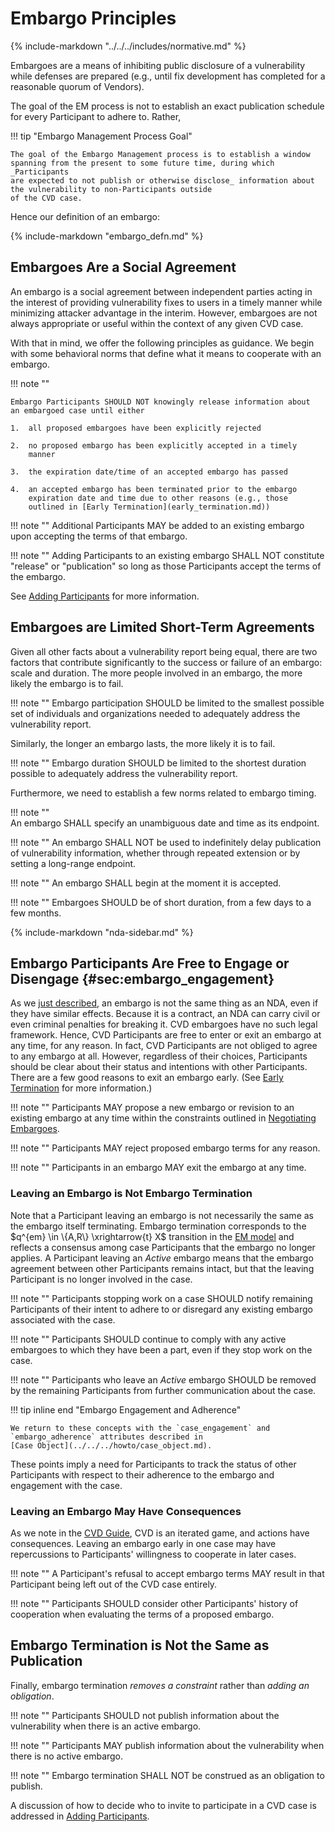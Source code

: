 # Embargo Principles

{% include-markdown "../../../includes/normative.md" %}

Embargoes are a means of inhibiting public disclosure of a vulnerability
while defenses are prepared (e.g., until fix development has completed
for a reasonable quorum of Vendors).

The goal of the EM process is not to establish an exact publication schedule for every Participant to adhere
to. Rather,

!!! tip "Embargo Management Process Goal"

    The goal of the Embargo Management process is to establish a window spanning from the present to some future time, during which _Participants
    are expected to not publish or otherwise disclose_ information about the vulnerability to non-Participants outside
    of the CVD case.

Hence our definition of an embargo:

{% include-markdown "embargo_defn.md"   %}

## Embargoes Are a Social Agreement

An embargo is a social agreement between independent parties acting in
the interest of providing vulnerability fixes to users in a timely
manner while minimizing attacker advantage in the interim. However,
embargoes are not always appropriate or useful within the context of any
given CVD case.

With that in mind, we offer the following principles as guidance. We
begin with some behavioral norms that define what it means to cooperate
with an embargo.

!!! note ""

    Embargo Participants SHOULD NOT knowingly release information about
    an embargoed case until either

    1.  all proposed embargoes have been explicitly rejected

    2.  no proposed embargo has been explicitly accepted in a timely
        manner

    3.  the expiration date/time of an accepted embargo has passed

    4.  an accepted embargo has been terminated prior to the embargo
        expiration date and time due to other reasons (e.g., those
        outlined in [Early Termination](early_termination.md))

!!! note ""
    Additional Participants MAY be added to an existing embargo upon
    accepting the terms of that embargo.

!!! note ""
    Adding Participants to an existing embargo SHALL NOT constitute
    "release" or "publication" so long as those Participants accept the
    terms of the embargo.

See [Adding Participants](working_with_others.md) for more information.

## Embargoes are Limited Short-Term Agreements


Given all other facts about a vulnerability report being equal, there
are two factors that contribute significantly to the success or failure
of an embargo: scale and duration. The more people involved in an
embargo, the more likely the embargo is to fail.

!!! note ""
    Embargo participation SHOULD be limited to the smallest possible set
    of individuals and organizations needed to adequately address the
    vulnerability report.

Similarly, the longer an embargo lasts, the more likely it is to fail.

!!! note ""
    Embargo duration SHOULD be limited to the shortest duration possible
    to adequately address the vulnerability report.

Furthermore, we need to establish a few norms related to embargo timing.

!!! note ""  
    An embargo SHALL specify an unambiguous date and time as its
    endpoint.

!!! note ""
    An embargo SHALL NOT be used to indefinitely delay publication of
    vulnerability information, whether through repeated extension or by
    setting a long-range endpoint.

!!! note ""
    An embargo SHALL begin at the moment it is accepted.

!!! note ""
    Embargoes SHOULD be of short duration, from a few days to a few
    months.

{% include-markdown "nda-sidebar.md" %}

## Embargo Participants Are Free to Engage or Disengage {#sec:embargo_engagement}

As we [just described](#cvd-embargoes-are-not-ndas), an embargo is not the
same thing as an NDA, even if they have similar effects.
Because it is a contract, an NDA can carry civil or even criminal
penalties for breaking it. CVD embargoes have no such legal framework.
Hence, CVD
Participants are free to enter or exit an embargo at any time, for any
reason. In fact, CVD Participants are not obliged to agree to
any embargo at all. However, regardless of their choices, Participants
should be clear about their status and intentions with other
Participants. There are a few good reasons to exit an embargo early.
(See [Early Termination](early_termination.md) for more information.)
 
!!! note ""
    Participants MAY propose a new embargo or revision to an existing
    embargo at any time within the constraints outlined in [Negotiating Embargoes](negotiating.md).

!!! note ""
    Participants MAY reject proposed embargo terms for any reason.

!!! note ""
    Participants in an embargo MAY exit the embargo at any time.

### Leaving an Embargo is Not Embargo Termination

Note that a Participant leaving an embargo is not necessarily the same
as the embargo itself terminating. 
Embargo termination corresponds to the $q^{em} \in \{A,R\} \xrightarrow{t} X$ transition in the
[EM model](index.md) and reflects a consensus among case Participants that the embargo no longer
applies. A Participant leaving an *Active* embargo means that the
embargo agreement between other Participants remains intact, but that
the leaving Participant is no longer involved in the case.

!!! note ""
    Participants stopping work on a case SHOULD notify remaining
    Participants of their intent to adhere to or disregard any existing
    embargo associated with the case.

!!! note ""
    Participants SHOULD continue to comply with any active embargoes to
    which they have been a part, even if they stop work on the case.

!!! note ""
    Participants who leave an *Active* embargo SHOULD be removed by the
    remaining Participants from further communication about the case.

!!! tip inline end "Embargo Engagement and Adherence"

    We return to these concepts with the `case_engagement` and `embargo_adherence` attributes described in
    [Case Object](../../../howto/case_object.md).

These points imply a need for Participants to track the status of other
Participants with respect to their adherence to the embargo and
engagement with the case. 


### Leaving an Embargo May Have Consequences

As we note in the [CVD Guide](https://vuls.cert.org/confluence/display/CVD/5.5+Response+Pacing+and+Synchronization),
CVD is an iterated game, and actions have consequences.
Leaving an embargo early in one case may have repercussions to Participants' willingness to cooperate in later cases.

!!! note ""
    A Participant's refusal to accept embargo terms MAY result in that
    Participant being left out of the CVD case entirely.

!!! note ""
    Participants SHOULD consider other Participants' history of
    cooperation when evaluating the terms of a proposed embargo.

## Embargo Termination is Not the Same as Publication

Finally, embargo termination _removes a constraint_ rather than _adding an
obligation_.

!!! note ""
    Participants SHOULD not publish information about the vulnerability
    when there is an active embargo.

!!! note ""
    Participants MAY publish information about the vulnerability when
    there is no active embargo.

!!! note ""
    Embargo termination SHALL NOT be construed as an obligation to
    publish.

A discussion of how to decide who to invite to participate in a
CVD case is addressed in [Adding Participants](working_with_others.md).
